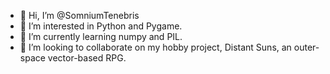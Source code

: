 - 👋 Hi, I’m @SomniumTenebris
- 👀 I’m interested in Python and Pygame.
- 🌱 I’m currently learning numpy and PIL.
- 💞️ I’m looking to collaborate on my hobby project, Distant Suns, an outer-space vector-based RPG.

<!---
SomniumTenebris/SomniumTenebris is a ✨ special ✨ repository because its `README.md` (this file) appears on your GitHub profile.
You can click the Preview link to take a look at your changes.
--->
